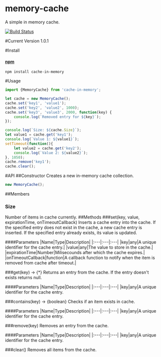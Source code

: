 # memory-cache
A simple in memory cache.

[![Build Status](https://travis-ci.org/subhajitdas/memory-cache.svg?branch=master)](https://travis-ci.org/subhajitdas/memory-cache)

#Current Version
1.0.1

#Install

#### [npm](https://www.npmjs.com/package/cache-in-memory)
```
npm install cache-in-memory
```

#Usage
``` javascript
import {MemoryCache} from 'cache-in-memory';

let cache = new MemoryCache();
cache.set('key1', 'value1');
cache.set('key2', 'value2', 1000);
cache.set('key3', 'value3', 2000, function(key) {
    console.log(`Removed entry for ${key}`);
});

console.log(`Size: ${cache.Size}`);
let value1 = cache.get('key1');
console.log(`Value 1: ${value1}`);
setTimeout(function(){
    let value2 = cache.get('key2');
    console.log(`Value 2: ${value2}`);
}, 1050);
cache.remove('key1');
cache.clear();
```

#API
##Constructor
Creates a new in-memory cache collection. 
``` javascript
new MemoryCache();
```
##Members
### Size
Number of items in cache currently. 
##Methods
###set(key, value, expirationTime, onTimeoutCallback)
Inserts a cache entry into the cache. If the specified entry does not exist in the cache, a new cache entry is inserted. If the specified entry already exists, its value is updated. 

####Parameters
|Name|Type|Description| 
|:---|:---|:---|
|key|any|A unique identifier for the cache entry.|
|value|any|The value to store in the cache.|
|expirationTime|Number|Milisecounds after which the cache expires.|
|onTimeoutCallback|function|A callback function to notify when the item is removed from cache after timeout.|

###get(key) → {*}
Returns an entry from the cache. If the entry doesn't exists returns null.

####Parameters
|Name|Type|Description| 
|:---|:---|:---|
|key|any|A unique identifier for the cache entry.

###contains(key) → {boolean}
Checks if an item exists in cache.

####Parameters
|Name|Type|Description| 
|:---|:---|:---|
|key|any|A unique identifier for the cache entry.

###remove(key)
Removes an entry from the cache.

####Parameters
|Name|Type|Description| 
|:---|:---|:---|
|key|any|A unique identifier for the cache entry.

###clear()
Removes all items from the cache.
